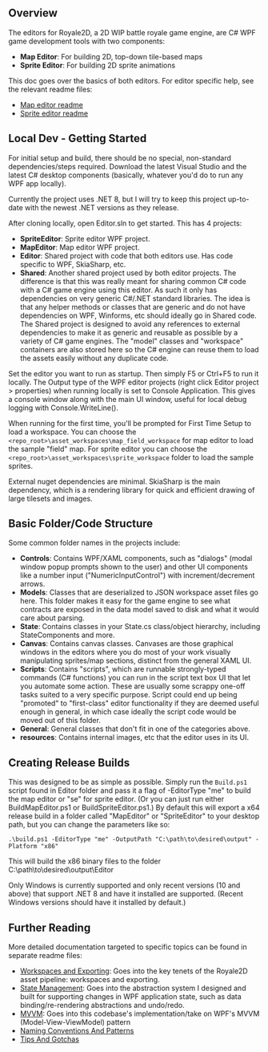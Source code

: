 ## Overview

The editors for Royale2D, a 2D WIP battle royale game engine, are C# WPF game development tools with two components:
* **Map Editor**: For building 2D, top-down tile-based maps
* **Sprite Editor**: For building 2D sprite animations

This doc goes over the basics of both editors. For editor specific help, see the relevant readme files:
- [Map editor readme](MapEditor/readme.md)
- [Sprite editor readme](SpriteEditor/readme.md)

## Local Dev - Getting Started

For initial setup and build, there should be no special, non-standard dependencies/steps required. Download the latest Visual Studio and the latest C# desktop components (basically, whatever you'd do to run any WPF app locally).

Currently the project uses .NET 8, but I will try to keep this project up-to-date with the newest .NET versions as they release.

After cloning locally, open Editor.sln to get started. This has 4 projects:
- **SpriteEditor**: Sprite editor WPF project.
- **MapEditor**: Map editor WPF project.
- **Editor**: Shared project with code that both editors use. Has code specific to WPF, SkiaSharp, etc.
- **Shared**: Another shared project used by both editor projects. The difference is that this was really meant for sharing common C# code with a C# game engine using this editor. As such it only has dependencies on very generic C#/.NET standard libraries. The idea is that any helper methods or classes that are generic and do not have dependencies on WPF, Winforms, etc should ideally go in Shared code. The Shared project is designed to avoid any references to external dependencies to make it as generic and reusable as possible by a variety of C# game engines. The "model" classes and "workspace" containers are also stored here so the C# engine can reuse them to load the assets easily without any duplicate code.

Set the editor you want to run as startup. Then simply F5 or Ctrl+F5 to run it locally. The Output type of the WPF editor projects (right click Editor project > properties) when running locally is set to Console Application. This gives a console window along with the main UI window, useful for local debug logging with Console.WriteLine().

When running for the first time, you'll be prompted for First Time Setup to load a workspace. You can choose the `<repo_root>\asset_workspaces\map_field_workspace` for map editor to load the sample "field" map. For sprite editor you can choose the `<repo_root>\asset_workspaces\sprite_workspace` folder to load the sample sprites.

External nuget dependencies are minimal. SkiaSharp is the main dependency, which is a rendering library for quick and efficient drawing of large tilesets and images.

## Basic Folder/Code Structure

Some common folder names in the projects include:

* **Controls**: Contains WPF/XAML components, such as "dialogs" (modal window popup prompts shown to the user) and other UI components like a number input ("NumericInputControl") with increment/decrement arrows.
* **Models**: Classes that are deserialized to JSON workspace asset files go here. This folder makes it easy for the game engine to see what contracts are exposed in the data model saved to disk and what it would care about parsing.
* **State**: Contains classes in your State.cs class/object hierarchy, including StateComponents and more.
* **Canvas**: Contains canvas classes. Canvases are those graphical windows in the editors where you do most of your work visually manipulating sprites/map sections, distinct from the general XAML UI.
* **Scripts**: Contains "scripts", which are runnable strongly-typed commands (C# functions) you can run in the script text box UI that let you automate some action. These are usually some scrappy one-off tasks suited to a very specific purpose. Script could end up being "promoted" to "first-class" editor functionality if they are deemed useful enough in general, in which case ideally the script code would be moved out of this folder.
* **General**: General classes that don't fit in one of the categories above.
* **resources**: Contains internal images, etc that the editor uses in its UI.

## Creating Release Builds

This was designed to be as simple as possible. Simply run the `Build.ps1` script found in Editor folder and pass it a flag of -EditorType "me" to build the map editor or "se" for sprite editor. (Or you can just run either BuildMapEditor.ps1 or BuildSpriteEditor.ps1.) By default this will export a x64 release build in a folder called "MapEditor" or "SpriteEditor" to your desktop path, but you can change the parameters like so:

`.\build.ps1 -EditorType "me" -OutputPath "C:\path\to\desired\output" -Platform "x86"`

This will build the x86 binary files to the folder C:\path\to\desired\output\Editor

Only Windows is currently supported and only recent versions (10 and above) that support .NET 8 and have it installed are supported. (Recent Windows versions should have it installed by default.)

## Further Reading

More detailed documentation targeted to specific topics can be found in separate readme files:

- [Workspaces and Exporting](docs/workspaces_and_export.md): Goes into the key tenets of the Royale2D asset pipeline: workspaces and exporting.
- [State Management](docs/state_management.md): Goes into the abstraction system I designed and built for supporting changes in WPF application state, such as data binding/re-rendering abstractions and undo/redo.
- [MVVM](docs/mvvm.md): Goes into this codebase's implementation/take on WPF's MVVM (Model-View-ViewModel) pattern
- [Naming Conventions And Patterns](docs/conventions_and_patterns.md)
- [Tips And Gotchas](docs/conventions_and_patterns.md)